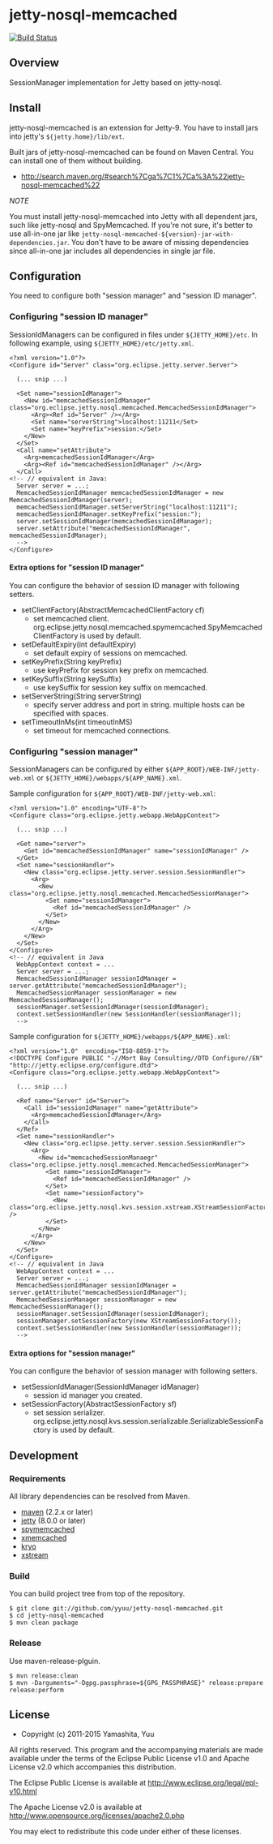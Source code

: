 # jetty-nosql-memcached

[![Build Status](https://secure.travis-ci.org/yyuu/jetty-nosql-memcached.png?branch=master)](http://travis-ci.org/yyuu/jetty-nosql-memcached)

## Overview

SessionManager implementation for Jetty based on jetty-nosql.

## Install

jetty-nosql-memcached is an extension for Jetty-9.
You have to install jars into jetty's `${jetty.home}/lib/ext`.

Built jars of jetty-nosql-memcached can be found on Maven Central.
You can install one of them without building.

- http://search.maven.org/#search%7Cga%7C1%7Ca%3A%22jetty-nosql-memcached%22

*NOTE*

You must install jetty-nosql-memcached into Jetty with all dependent jars, such like jetty-nosql and SpyMemcached.
If you're not sure, it's better to use all-in-one jar like `jetty-nosql-memcached-${version}-jar-with-dependencies.jar`.
You don't have to be aware of missing dependencies since all-in-one jar includes all dependencies in single jar file.


## Configuration

You need to configure both "session manager" and "session ID manager".


### Configuring "session ID manager"

SessionIdManagers can be configured in files under `${JETTY_HOME}/etc`.  In following example, using `${JETTY_HOME}/etc/jetty.xml`.

    <?xml version="1.0"?>
    <Configure id="Server" class="org.eclipse.jetty.server.Server">
      
      (... snip ...)
      
      <Set name="sessionIdManager">
        <New id="memcachedSessionIdManager" class="org.eclipse.jetty.nosql.memcached.MemcachedSessionIdManager">
          <Arg><Ref id="Server" /></Arg>
          <Set name="serverString">localhost:11211</Set>
          <Set name="keyPrefix">session:</Set>
        </New>
      </Set>
      <Call name="setAttribute">
        <Arg>memcachedSessionIdManager</Arg>
        <Arg><Ref id="memcachedSessionIdManager" /></Arg>
      </Call>
    <!-- // equivalent in Java:
      Server server = ...;
      MemcachedSessionIdManager memcachedSessionIdManager = new MemcachedSessionIdManager(server);
      memcachedSessionIdManager.setServerString("localhost:11211");
      memcachedSessionIdManager.setKeyPrefix("session:");
      server.setSessionIdManager(memcachedSessionIdManager);
      server.setAttribute("memcachedSessionIdManager", memcachedSessionIdManager);
      -->
    </Configure>

#### Extra options for "session ID manager"

You can configure the behavior of session ID manager with following setters.

* setClientFactory(AbstractMemcachedClientFactory cf)
  * set memcached client. org.eclipse.jetty.nosql.memcached.spymemcached.SpyMemcachedClientFactory is used by default.
* setDefaultExpiry(int defaultExpiry)
  * set default expiry of sessions on memcached.
* setKeyPrefix(String keyPrefix)
  * use keyPrefix for session key prefix on memcached.
* setKeySuffix(String keySuffix)
  * use keySuffix for session key suffix on memcached.
* setServerString(String serverString)
  * specify server address and port in string. multiple hosts can be specified with spaces.
* setTimeoutInMs(int timeoutInMS)
  * set timeout for memcached connections.


### Configuring "session manager"

SessionManagers can be configured by either `${APP_ROOT}/WEB-INF/jetty-web.xml` or `${JETTY_HOME}/webapps/${APP_NAME}.xml`.

Sample configuration for `${APP_ROOT}/WEB-INF/jetty-web.xml`:

    <?xml version="1.0" encoding="UTF-8"?>
    <Configure class="org.eclipse.jetty.webapp.WebAppContext">
      
      (... snip ...)
      
      <Get name="server">
        <Get id="memcachedSessionIdManager" name="sessionIdManager" />
      </Get>
      <Set name="sessionHandler">
        <New class="org.eclipse.jetty.server.session.SessionHandler">
          <Arg>
            <New class="org.eclipse.jetty.nosql.memcached.MemcachedSessionManager">
              <Set name="sessionIdManager">
                <Ref id="memcachedSessionIdManager" />
              </Set>
            </New>
          </Arg>
        </New>
      </Set>
    </Configure>
    <!-- // equivalent in Java
      WebAppContext context = ...
      Server server = ...;
      MemcachedSessionIdManager sessionIdManager = server.getAttribute("memcachedSessionIdManager");
      MemcachedSessionManager sessionManager = new MemcachedSessionManager();
      sessionManager.setSessionIdManager(sessionIdManager);
      context.setSessionHandler(new SessionHandler(sessionManager));
      -->

Sample configuration for `${JETTY_HOME}/webapps/${APP_NAME}.xml`:

    <?xml version="1.0"  encoding="ISO-8859-1"?>
    <!DOCTYPE Configure PUBLIC "-//Mort Bay Consulting//DTD Configure//EN" "http://jetty.eclipse.org/configure.dtd">
    <Configure class="org.eclipse.jetty.webapp.WebAppContext">
      
      (... snip ...)
      
      <Ref name="Server" id="Server">
        <Call id="sessionIdManager" name="getAttribute">
          <Arg>memcachedSessionIdManager</Arg>
        </Call>
      </Ref>
      <Set name="sessionHandler">
        <New class="org.eclipse.jetty.server.session.SessionHandler">
          <Arg>
            <New id="memcachedSessionManaegr" class="org.eclipse.jetty.nosql.memcached.MemcachedSessionManager">
              <Set name="sessionIdManager">
                <Ref id="memcachedSessionIdManager" />
              </Set>
              <Set name="sessionFactory">
                <New class="org.eclipse.jetty.nosql.kvs.session.xstream.XStreamSessionFactory" />
              </Set>
            </New>
          </Arg>
        </New>
      </Set>
    </Configure>
    <!-- // equivalent in Java
      WebAppContext context = ...
      Server server = ...;
      MemcachedSessionIdManager sessionIdManager = server.getAttribute("memcachedSessionIdManager");
      MemcachedSessionManager sessionManager = new MemcachedSessionManager();
      sessionManager.setSessionIdManager(sessionIdManager);
      sessionManager.setSessionFactory(new XStreamSessionFactory());
      context.setSessionHandler(new SessionHandler(sessionManager));
      -->


#### Extra options for "session manager"

You can configure the behavior of session manager with following setters.

* setSessionIdManager(SessionIdManager idManager)
  * session id manager you created.
* setSessionFactory(AbstractSessionFactory sf)
  * set session serializer. org.eclipse.jetty.nosql.kvs.session.serializable.SerializableSessionFactory is used by default.


## Development

### Requirements

All library dependencies can be resolved from Maven.

* [maven](http://maven.apache.org/) (2.2.x or later)
* [jetty](http://eclipse.org/jetty/) (8.0.0 or later)
* [spymemcached](http://code.google.com/p/spymemcached/)
* [xmemcached](http://code.google.com/p/xmemcached/)
* [kryo](http://code.google.com/p/kryo/)
* [xstream](http://xstream.codehaus.org/)

### Build

You can build project tree from top of the repository.

    $ git clone git://github.com/yyuu/jetty-nosql-memcached.git
    $ cd jetty-nosql-memcached
    $ mvn clean package

### Release

Use maven-release-plguin.

    $ mvn release:clean
    $ mvn -Darguments="-Dgpg.passphrase=${GPG_PASSPHRASE}" release:prepare release:perform


## License

* Copyright (c) 2011-2015 Yamashita, Yuu

All rights reserved. This program and the accompanying materials
are made available under the terms of the Eclipse Public License v1.0
and Apache License v2.0 which accompanies this distribution.

The Eclipse Public License is available at http://www.eclipse.org/legal/epl-v10.html

The Apache License v2.0 is available at http://www.opensource.org/licenses/apache2.0.php

You may elect to redistribute this code under either of these licenses.
